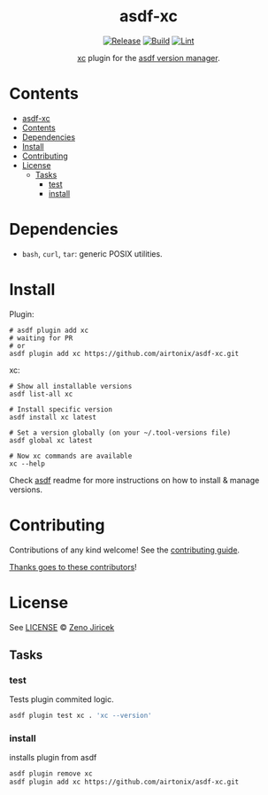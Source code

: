 <div align="center">

# asdf-xc

[![Release](https://github.com/airtonix/asdf-xc/actions/workflows/release.yml/badge.svg)](https://github.com/airtonix/asdf-xc/actions/workflows/release.yml) [![Build](https://github.com/airtonix/asdf-xc/actions/workflows/build.yml/badge.svg)](https://github.com/airtonix/asdf-xc/actions/workflows/build.yml) [![Lint](https://github.com/airtonix/asdf-xc/actions/workflows/lint.yml/badge.svg)](https://github.com/airtonix/asdf-xc/actions/workflows/lint.yml)

[xc](https://xcfile.dev/) plugin for the [asdf version manager](https://asdf-vm.com).

</div>

# Contents

- [asdf-xc](#asdf-xc)
- [Contents](#contents)
- [Dependencies](#dependencies)
- [Install](#install)
- [Contributing](#contributing)
- [License](#license)
  - [Tasks](#tasks)
    - [test](#test)
    - [install](#install-1)

# Dependencies

- `bash`, `curl`, `tar`: generic POSIX utilities.

# Install

Plugin:

```shell
# asdf plugin add xc
# waiting for PR
# or
asdf plugin add xc https://github.com/airtonix/asdf-xc.git
```

xc:

```shell
# Show all installable versions
asdf list-all xc

# Install specific version
asdf install xc latest

# Set a version globally (on your ~/.tool-versions file)
asdf global xc latest

# Now xc commands are available
xc --help
```

Check [asdf](https://github.com/asdf-vm/asdf) readme for more instructions on how to
install & manage versions.

# Contributing

Contributions of any kind welcome! See the [contributing guide](contributing.md).

[Thanks goes to these contributors](https://github.com/airtonix/asdf-xc/graphs/contributors)!

# License

See [LICENSE](LICENSE) © [Zeno Jiricek](https://github.com/airtonix/)

## Tasks

### test

Tests plugin commited logic.

```sh
asdf plugin test xc . 'xc --version'
```

### install

installs plugin from asdf

```sh
asdf plugin remove xc
asdf plugin add xc https://github.com/airtonix/asdf-xc.git
```
